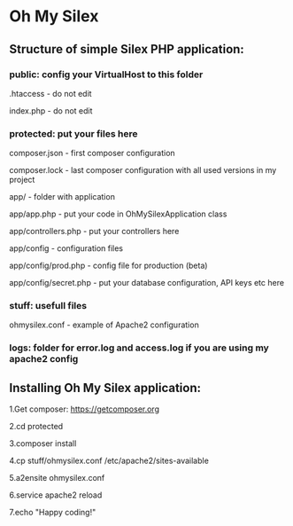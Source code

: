 # Oh My Silex

## Structure of simple Silex PHP application:

### public: config your VirtualHost to this folder


.htaccess - do not edit

index.php - do not edit

### protected: put your files here


composer.json - first composer configuration

composer.lock - last composer configuration with all used versions in my project

app/ - folder with application

app/app.php - put your code in OhMySilexApplication class

app/controllers.php - put your controllers here


app/config - configuration files

app/config/prod.php - config file for production (beta)

app/config/secret.php - put your database configuration, API keys etc here

### stuff: usefull files


ohmysilex.conf - example of Apache2 configuration

### logs: folder for error.log and access.log if you are using my apache2 config


## Installing Oh My Silex application:

1.Get composer: https://getcomposer.org

2.cd protected

3.composer install

4.cp stuff/ohmysilex.conf /etc/apache2/sites-available

5.a2ensite ohmysilex.conf

6.service apache2 reload

7.echo "Happy coding!"